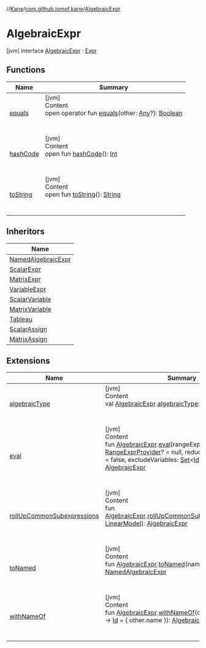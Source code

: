 //[Kane](../../index.md)/[com.github.jomof.kane](../index.md)/[AlgebraicExpr](index.md)



# AlgebraicExpr  
 [jvm] interface [AlgebraicExpr](index.md) : [Expr](../-expr/index.md)   


## Functions  
  
|  Name|  Summary| 
|---|---|
| <a name="kotlin/Any/equals/#kotlin.Any?/PointingToDeclaration/"></a>[equals](../../com.github.jomof.kane.impl.visitor/-difference-visitor/index.md#%5Bkotlin%2FAny%2Fequals%2F%23kotlin.Any%3F%2FPointingToDeclaration%2F%5D%2FFunctions%2F-60763429)| <a name="kotlin/Any/equals/#kotlin.Any?/PointingToDeclaration/"></a>[jvm]  <br>Content  <br>open operator fun [equals](../../com.github.jomof.kane.impl.visitor/-difference-visitor/index.md#%5Bkotlin%2FAny%2Fequals%2F%23kotlin.Any%3F%2FPointingToDeclaration%2F%5D%2FFunctions%2F-60763429)(other: [Any](https://kotlinlang.org/api/latest/jvm/stdlib/kotlin/-any/index.html)?): [Boolean](https://kotlinlang.org/api/latest/jvm/stdlib/kotlin/-boolean/index.html)  <br><br><br>
| <a name="kotlin/Any/hashCode/#/PointingToDeclaration/"></a>[hashCode](../../com.github.jomof.kane.impl.visitor/-difference-visitor/index.md#%5Bkotlin%2FAny%2FhashCode%2F%23%2FPointingToDeclaration%2F%5D%2FFunctions%2F-60763429)| <a name="kotlin/Any/hashCode/#/PointingToDeclaration/"></a>[jvm]  <br>Content  <br>open fun [hashCode](../../com.github.jomof.kane.impl.visitor/-difference-visitor/index.md#%5Bkotlin%2FAny%2FhashCode%2F%23%2FPointingToDeclaration%2F%5D%2FFunctions%2F-60763429)(): [Int](https://kotlinlang.org/api/latest/jvm/stdlib/kotlin/-int/index.html)  <br><br><br>
| <a name="kotlin/Any/toString/#/PointingToDeclaration/"></a>[toString](../../com.github.jomof.kane.impl.visitor/-difference-visitor/index.md#%5Bkotlin%2FAny%2FtoString%2F%23%2FPointingToDeclaration%2F%5D%2FFunctions%2F-60763429)| <a name="kotlin/Any/toString/#/PointingToDeclaration/"></a>[jvm]  <br>Content  <br>open fun [toString](../../com.github.jomof.kane.impl.visitor/-difference-visitor/index.md#%5Bkotlin%2FAny%2FtoString%2F%23%2FPointingToDeclaration%2F%5D%2FFunctions%2F-60763429)(): [String](https://kotlinlang.org/api/latest/jvm/stdlib/kotlin/-string/index.html)  <br><br><br>


## Inheritors  
  
|  Name| 
|---|
| <a name="com.github.jomof.kane/NamedAlgebraicExpr///PointingToDeclaration/"></a>[NamedAlgebraicExpr](../-named-algebraic-expr/index.md)
| <a name="com.github.jomof.kane/ScalarExpr///PointingToDeclaration/"></a>[ScalarExpr](../-scalar-expr/index.md)
| <a name="com.github.jomof.kane/MatrixExpr///PointingToDeclaration/"></a>[MatrixExpr](../-matrix-expr/index.md)
| <a name="com.github.jomof.kane.impl/VariableExpr///PointingToDeclaration/"></a>[VariableExpr](../../com.github.jomof.kane.impl/-variable-expr/index.md)
| <a name="com.github.jomof.kane.impl/ScalarVariable///PointingToDeclaration/"></a>[ScalarVariable](../../com.github.jomof.kane.impl/-scalar-variable/index.md)
| <a name="com.github.jomof.kane.impl/MatrixVariable///PointingToDeclaration/"></a>[MatrixVariable](../../com.github.jomof.kane.impl/-matrix-variable/index.md)
| <a name="com.github.jomof.kane.impl/Tableau///PointingToDeclaration/"></a>[Tableau](../../com.github.jomof.kane.impl/-tableau/index.md)
| <a name="com.github.jomof.kane.impl/ScalarAssign///PointingToDeclaration/"></a>[ScalarAssign](../../com.github.jomof.kane.impl/-scalar-assign/index.md)
| <a name="com.github.jomof.kane.impl/MatrixAssign///PointingToDeclaration/"></a>[MatrixAssign](../../com.github.jomof.kane.impl/-matrix-assign/index.md)


## Extensions  
  
|  Name|  Summary| 
|---|---|
| <a name="com.github.jomof.kane.impl.types//algebraicType/com.github.jomof.kane.AlgebraicExpr#/PointingToDeclaration/"></a>[algebraicType](../../com.github.jomof.kane.impl.types/algebraic-type.md)| <a name="com.github.jomof.kane.impl.types//algebraicType/com.github.jomof.kane.AlgebraicExpr#/PointingToDeclaration/"></a>[jvm]  <br>Content  <br>val [AlgebraicExpr](index.md).[algebraicType](../../com.github.jomof.kane.impl.types/algebraic-type.md): [AlgebraicType](../../com.github.jomof.kane.impl.types/-algebraic-type/index.md)  <br><br><br>
| <a name="com.github.jomof.kane//eval/com.github.jomof.kane.AlgebraicExpr#com.github.jomof.kane.impl.sheet.RangeExprProvider?#kotlin.Boolean#kotlin.collections.Set[kotlin.Any]/PointingToDeclaration/"></a>[eval](../eval.md)| <a name="com.github.jomof.kane//eval/com.github.jomof.kane.AlgebraicExpr#com.github.jomof.kane.impl.sheet.RangeExprProvider?#kotlin.Boolean#kotlin.collections.Set[kotlin.Any]/PointingToDeclaration/"></a>[jvm]  <br>Content  <br>fun [AlgebraicExpr](index.md).[eval](../eval.md)(rangeExprProvider: [RangeExprProvider](../../com.github.jomof.kane.impl.sheet/-range-expr-provider/index.md)? = null, reduceVariables: [Boolean](https://kotlinlang.org/api/latest/jvm/stdlib/kotlin/-boolean/index.html) = false, excludeVariables: [Set](https://kotlinlang.org/api/latest/jvm/stdlib/kotlin.collections/-set/index.html)<[Id](../../com.github.jomof.kane.impl/index.md#%5Bcom.github.jomof.kane.impl%2FId%2F%2F%2FPointingToDeclaration%2F%5D%2FClasslikes%2F-60763429)> = setOf()): [AlgebraicExpr](index.md)  <br><br><br>
| <a name="com.github.jomof.kane.impl//rollUpCommonSubexpressions/com.github.jomof.kane.AlgebraicExpr#com.github.jomof.kane.impl.LinearModel/PointingToDeclaration/"></a>[rollUpCommonSubexpressions](../../com.github.jomof.kane.impl/roll-up-common-subexpressions.md)| <a name="com.github.jomof.kane.impl//rollUpCommonSubexpressions/com.github.jomof.kane.AlgebraicExpr#com.github.jomof.kane.impl.LinearModel/PointingToDeclaration/"></a>[jvm]  <br>Content  <br>fun [AlgebraicExpr](index.md).[rollUpCommonSubexpressions](../../com.github.jomof.kane.impl/roll-up-common-subexpressions.md)(model: [LinearModel](../../com.github.jomof.kane.impl/-linear-model/index.md)): [AlgebraicExpr](index.md)  <br><br><br>
| <a name="com.github.jomof.kane.impl//toNamed/com.github.jomof.kane.AlgebraicExpr#kotlin.Any/PointingToDeclaration/"></a>[toNamed](../../com.github.jomof.kane.impl/to-named.md)| <a name="com.github.jomof.kane.impl//toNamed/com.github.jomof.kane.AlgebraicExpr#kotlin.Any/PointingToDeclaration/"></a>[jvm]  <br>Content  <br>fun [AlgebraicExpr](index.md).[toNamed](../../com.github.jomof.kane.impl/to-named.md)(name: [Id](../../com.github.jomof.kane.impl/index.md#%5Bcom.github.jomof.kane.impl%2FId%2F%2F%2FPointingToDeclaration%2F%5D%2FClasslikes%2F-60763429)): [NamedAlgebraicExpr](../-named-algebraic-expr/index.md)  <br><br><br>
| <a name="com.github.jomof.kane.impl//withNameOf/com.github.jomof.kane.AlgebraicExpr#com.github.jomof.kane.Expr#kotlin.Function0[kotlin.Any]/PointingToDeclaration/"></a>[withNameOf](../../com.github.jomof.kane.impl/with-name-of.md)| <a name="com.github.jomof.kane.impl//withNameOf/com.github.jomof.kane.AlgebraicExpr#com.github.jomof.kane.Expr#kotlin.Function0[kotlin.Any]/PointingToDeclaration/"></a>[jvm]  <br>Content  <br>fun [AlgebraicExpr](index.md).[withNameOf](../../com.github.jomof.kane.impl/with-name-of.md)(other: [Expr](../-expr/index.md), name: () -> [Id](../../com.github.jomof.kane.impl/index.md#%5Bcom.github.jomof.kane.impl%2FId%2F%2F%2FPointingToDeclaration%2F%5D%2FClasslikes%2F-60763429) = { other.name }): [AlgebraicExpr](index.md)  <br><br><br>

